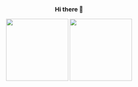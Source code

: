 <h3 align="center"> Hi there 👋</h3>
<div align="center">
  <a href="https://solved.ac/jewan"><img style="height:170px;" src="http://mazassumnida.wtf/api/v2/generate_badge?boj=jewan"/></a>
  <a href="https://github.com/Jewan1120"><img style="height:170px;" src="https://github-readme-stats.vercel.app/api/top-langs/?username=Jewan1120&hide=ada&layout=compact"/></a>
</div>
